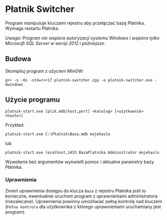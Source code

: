 # Płatnik Switcher

Program manipuluje kluczami rejestru aby przełączać bazę Płatnika. Wymaga restartu Płatnika.

*Uwaga: Program nie wspiera autoryzacji systemu Windows i wspiera tylko Microsoft SQL Server w wersji 2012 i póżniejsze.*

## Budowa

Skompiluj program z użyciem MinGW:

```
g++ -s -Os -std=c++17 platnik-switcher.cpp -o platnik-switcher.exe -mwindows
```

## Użycie programu

```platnik-start.exe [plik.mdb|host,port] <katalog> [<użytkownik> <hasło>]```

Przykład:

```platnik-start.exe C:\Płatnik\Baza.mdb mojehaslo```

lub

```platnik-start.exe localhost,1433 BazaPlatnika Administrator mojehaslo```

Wywołanie bez argumentów wyświetli pomoc i aktualne parametry bazy Płatnika.

### Uprawnienia

Zmień uprawnienia dostępu do klucza `Baza` z rejestru Płatnika jeśli to konieczne,
ewentualnie uruchom program z uprawnieniami administratora (niezalecane).
Uprawnienia powinny umożliwiać pełną kontrolę nad kluczem (`Pełna kontrola` dla 
użytkownika z którego uprawnieniami uruchamiany jest program).

